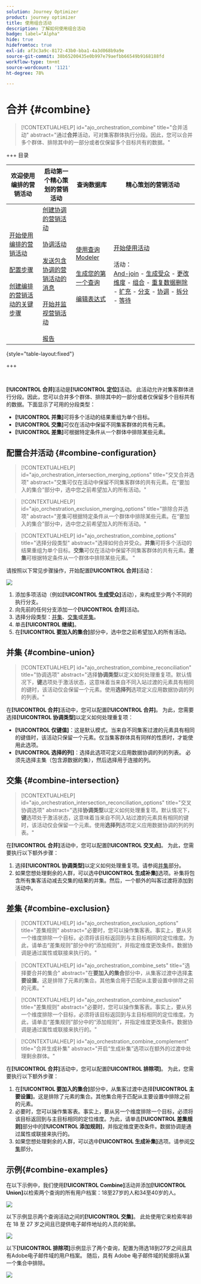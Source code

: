 ```yaml
---
solution: Journey Optimizer
product: journey optimizer
title: 使用组合活动
description: 了解如何使用组合活动
badge: label="Alpha"
hide: true
hidefromtoc: true
exl-id: af3c3a9c-8172-43b0-bba1-4a3d068b9a9e
source-git-commit: 38b65200435e0b997e79aefbb66549b9168188fd
workflow-type: tm+mt
source-wordcount: '1121'
ht-degree: 78%

---
```


# 合并 {#combine}

>[!CONTEXTUALHELP]
>id="ajo_orchestration_combine"
>title="合并活动"
>abstract="通过&#x200B;**合并**&#x200B;活动，可对集客群体执行分段。因此，您可以合并多个群体、排除其中的一部分或者仅保留多个目标共有的数据。"

+++ 目录

| 欢迎使用编排的营销活动 | 启动第一个精心策划的营销活动 | 查询数据库 | 精心策划的营销活动 |
|---|---|---|---|
| [开始使用编排的营销活动](../gs-orchestrated-campaigns.md)<br/><br/>[配置步骤](../configuration-steps.md)<br/><br/>[创建编排的营销活动的关键步骤](../gs-campaign-creation.md) | [创建协调的营销活动](../create-orchestrated-campaign.md)<br/><br/>[协调活动](../orchestrate-activities.md)<br/><br/>[发送包含协调的营销活动的消息](../send-messages.md)<br/><br/>[开始并监视营销活动](../start-monitor-campaigns.md)<br/><br/>[报告](../reporting-campaigns.md) | [使用查询Modeler](../orchestrated-rule-builder.md)<br/><br/>[生成您的第一个查询](../build-query.md)<br/><br/>[编辑表达式](../edit-expressions.md) | [开始使用活动](about-activities.md)<br/><br/>活动：<br/>[And-join](and-join.md) - [生成受众](build-audience.md) - [更改维度](change-dimension.md) - [组合](combine.md) - [重复数据删除](deduplication.md) - [扩充](enrichment.md) - [分支](fork.md) - [协调](reconciliation.md) - [拆分](split.md) - [等待](wait.md) |

{style="table-layout:fixed"}

+++

<br/>

**[!UICONTROL 合并]**&#x200B;活动是&#x200B;**[!UICONTROL 定位]**&#x200B;活动。 此活动允许对集客群体进行分段。因此，您可以合并多个群体、排除其中的一部分或者仅保留多个目标共有的数据。下面显示了可用的分段类型：

<!--
The **Combine** activity can be placed after any other activity, but not at the beginning of the workflow. Any activity can be placed after the **Combine**.
-->

* **[!UICONTROL 并集]**&#x200B;可将多个活动的结果重组为单个目标。
* **[!UICONTROL 交集]**&#x200B;可仅在活动中保留不同集客群体的共有元素。
* **[!UICONTROL 差集]**&#x200B;可根据特定条件从一个群体中排除某些元素。

## 配置合并活动 {#combine-configuration}

>[!CONTEXTUALHELP]
>id="ajo_orchestration_intersection_merging_options"
>title="交叉合并选项"
>abstract="交集可仅在活动中保留不同集客群体的共有元素。在“要加入的集合”部分中，选中您之前希望加入的所有活动。"

>[!CONTEXTUALHELP]
>id="ajo_orchestration_exclusion_merging_options"
>title="排除合并选项"
>abstract="差集可根据特定条件从一个群体中排除某些元素。在“要加入的集合”部分中，选中您之前希望加入的所有活动。"

>[!CONTEXTUALHELP]
>id="ajo_orchestration_combine_options"
>title="选择分段类型"
>abstract="选择如何合并受众。**并集**&#x200B;可将多个活动的结果重组为单个目标。**交集**&#x200B;可仅在活动中保留不同集客群体的共有元素。**差集**&#x200B;可根据特定条件从一个群体中排除某些元素。 "

请按照以下常见步骤操作，开始配置&#x200B;**[!UICONTROL 合并]**&#x200B;活动：

![](../assets/workflow-combine.png)

1. 添加多项活动（例如&#x200B;**[!UICONTROL 生成受众]**&#x200B;活动），来构成至少两个不同的执行分支。
1. 向先前的任何分支添加一个&#x200B;**[!UICONTROL 合并]**&#x200B;活动。
1. 选择分段类型：[并集](#union)、[交集](#intersection)或[差集](#exclusion)。
1. 单击&#x200B;**[!UICONTROL 继续]**。
1. 在&#x200B;**[!UICONTROL 要加入的集合]**&#x200B;部分中，选中您之前希望加入的所有活动。

## 并集 {#combine-union}

>[!CONTEXTUALHELP]
>id="ajo_orchestration_combine_reconciliation"
>title="协调选项"
>abstract="选择&#x200B;**协调类型**&#x200B;以定义如何处理重复项。默认情况下，**键**&#x200B;选项处于激活状态，这意味着当来自不同入站过渡的元素具有相同的键时，该活动仅会保留一个元素。使用&#x200B;**选择列**&#x200B;选项定义应用数据协调的列的列表。"

在&#x200B;**[!UICONTROL 合并]**&#x200B;活动中，您可以配置&#x200B;**[!UICONTROL 合并]**。 为此，您需要选择&#x200B;**[!UICONTROL 协调类型]**&#x200B;以定义如何处理重复项：

* **[!UICONTROL 仅键值]**：这是默认模式。当来自不同集客过渡的元素具有相同的键值时，该活动只保留一个元素。仅当集客群体具有同样的性质时，才能使用此选项。
* **[!UICONTROL 选择的列]**：选择此选项可定义应用数据协调的列的列表。 必须先选择主集（包含源数据的集），然后选择用于连接的列。

## 交集 {#combine-intersection}

>[!CONTEXTUALHELP]
>id="ajo_orchestration_intersection_reconciliation_options"
>title="交叉协调选项"
>abstract="选择&#x200B;**协调类型**&#x200B;以定义如何处理重复项。默认情况下，**键**&#x200B;选项处于激活状态，这意味着当来自不同入站过渡的元素具有相同的键时，该活动仅会保留一个元素。使用&#x200B;**选择列**&#x200B;选项定义应用数据协调的列的列表。"

在&#x200B;**[!UICONTROL 合并]**&#x200B;活动中，您可以配置&#x200B;**[!UICONTROL 交叉点]**。 为此，您需要执行以下额外步骤：

1. 选择&#x200B;**[!UICONTROL 协调类型]**&#x200B;以定义如何处理重复项。请参阅[并集](#union)部分。
1. 如果您想处理剩余的人群，可以选中&#x200B;**[!UICONTROL 生成补集]**&#x200B;选项。补集将包含所有集客活动减去交集的结果的并集。然后，一个额外的叫客过渡将添加到活动中。

## 差集 {#combine-exclusion}

>[!CONTEXTUALHELP]
>id="ajo_orchestration_exclusion_options"
>title="差集规则"
>abstract="必要时，您可以操作集客表。事实上，要从另一个维度排除一个目标，必须将该目标返回到与主目标相同的定位维度。为此，请单击“差集规则”部分中的“添加规则”，并指定维度更改条件。数据协调是通过属性或联接来执行的。"

>[!CONTEXTUALHELP]
>id="ajo_orchestration_combine_sets"
>title="选择要合并的集合"
>abstract="在&#x200B;**要加入的集合**&#x200B;部分中，从集客过渡中选择&#x200B;**主要设置**。这是排除了元素的集合。其他集合用于匹配从主要设置中排除之前的元素。"

>[!CONTEXTUALHELP]
>id="ajo_orchestration_combine_exclusion"
>title="差集规则"
>abstract="必要时，您可以操作集客表。事实上，要从另一个维度排除一个目标，必须将该目标返回到与主目标相同的定位维度。为此，请单击“差集规则”部分中的“添加规则”，并指定维度更改条件。数据协调是通过属性或联接来执行的。"

>[!CONTEXTUALHELP]
>id="ajo_orchestration_combine_complement"
>title="合并生成补集"
>abstract="开启“生成补集”选项以在额外的过渡中处理剩余群体。"

在&#x200B;**[!UICONTROL 合并]**&#x200B;活动中，您可以配置&#x200B;**[!UICONTROL 排除项]**。 为此，您需要执行以下额外步骤：

1. 在&#x200B;**[!UICONTROL 要加入的集合]**&#x200B;部分中，从集客过渡中选择&#x200B;**[!UICONTROL 主要设置]**。这是排除了元素的集合。其他集合用于匹配从主要设置中排除之前的元素。
1. 必要时，您可以操作集客表。事实上，要从另一个维度排除一个目标，必须将该目标返回到与主目标相同的定位维度。为此，请单击&#x200B;**[!UICONTROL 差集规则]**&#x200B;部分中的&#x200B;**[!UICONTROL 添加规则]**，并指定维度更改条件。数据协调是通过属性或联接来执行的。
1. 如果您想处理剩余的人群，可以选中&#x200B;**[!UICONTROL 生成补集]**&#x200B;选项。请参阅[交集](#intersection)部分。

## 示例{#combine-examples}

在以下示例中，我们使用&#x200B;**[!UICONTROL Combine]**&#x200B;活动并添加&#x200B;**[!UICONTROL Union]**&#x200B;以检索两个查询的所有用户档案：18至27岁的人和34至40岁的人。

![](../assets/workflow-union-example.png)

以下示例显示两个查询活动之间的&#x200B;**[!UICONTROL 交集]**。 此处使用它来检索年龄在 18 至 27 岁之间且已提供电子邮件地址的人员的轮廓。

![](../assets/workflow-intersection-example.png)

以下&#x200B;**[!UICONTROL 排除项]**&#x200B;示例显示了两个查询，配置为筛选18到27岁之间且具有Adobe电子邮件域的用户档案。 随后，具有 Adobe 电子邮件域的轮廓将从第一个集合中排除。

![](../assets/workflow-exclusion-example.png)
